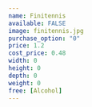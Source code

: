 ```yaml
---
name: Finitennis
available: FALSE
image: finitennis.jpg
purchase_option: "0"
price: 1.2
cost_price: 0.48
width: 0
height: 0
depth: 0
weight: 0
free: [Alcohol]
---
```

